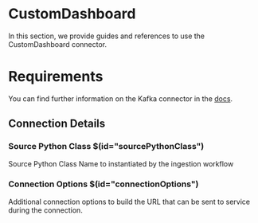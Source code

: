 # CustomDashboard

In this section, we provide guides and references to use the CustomDashboard connector.

# Requirements
<!-- to be updated -->
You can find further information on the Kafka connector in the [docs](https://docs.open-metadata.org/connectors/dashboard/customdashboard).

## Connection Details

### Source Python Class $(id="sourcePythonClass")

Source Python Class Name to instantiated by the ingestion workflow
<!-- sourcePythonClass to be updated -->

### Connection Options $(id="connectionOptions")

Additional connection options to build the URL that can be sent to service during the connection.
<!-- connectionOptions to be updated -->

